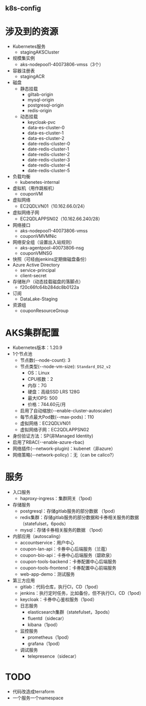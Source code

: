 k8s-config
---

# 涉及到的资源

- Kubernetes服务
  - stagingAKSCluster
- 规模集实例
  - aks-nodepool1-40073806-vmss（3个）
- 容器注册表
  - stagingACR 
- 磁盘
  - 静态挂载
      - giltab-origin
      - mysql-origin
      - postgresql-origin
      - redis-origin 
  - 动态挂载
      - keycloak-pvc
      - data-es-cluster-0
      - data-es-cluster-1
      - data-es-cluster-2
      - date-redis-cluster-0
      - date-redis-cluster-1
      - date-redis-cluster-2
      - date-redis-cluster-3
      - date-redis-cluster-4
      - date-redis-cluster-5
- 负载均衡
  - kubenetes-internal  
- 虚拟机（用作跳板机）
  - couponVM
- 虚拟网络
  - EC2QDLVN01（10.162.66.0/24）
- 虚拟网络子网
  - EC2QDLAPPSN02（10.162.66.240/28）
- 网络接口
  - aks-nodepool1-40073806-vmss
  - couponVMVMNic
- 网络安全组（设置出入站规则）
  - aks-agentpool-40073806-nsg
  - couponVMNSG
- 快照（可经由jenkins定期做磁盘备份）
- Azure Active Directory
  - service-principal
  - client-secret 
- 存储账户（动态挂载磁盘的落脚点）
  - f20c66fc64b284dc8b0122a
- 订阅
  - DataLake-Staging
- 资源组
  - couponResourceGroup 

# AKS集群配置

- Kubernetes版本：1.20.9
- 1个节点池
  - 节点数(--node-count): 3
  - 节点类型(--node-vm-size): `Standard_DS2_v2`
    - OS：Linux
    - CPU核数：2
    - 内存：7G
    - 硬盘：高级SSD LRS 128G
    - 最大IOPS: 500
    - 价格：744.60元/月
  - 启用了自动缩放(--enable-cluster-autoscaler)
  - 每节点最大Pod数(--max-pods)：110
  - 虚拟网络：EC2QDLVN01
  - 虚拟网络子网：EC2QDLAPPSN02
- 身份验证方法：SP(非Managed Identity)
- 启用了RBAC(--enable-azure-rbac)
- 网络插件(--network-plugin)：kubenet（非azure）
- 网络策略(--network-policy)：无（can be calico?）

# 服务

- 入口服务
  - haproxy-ingress：集群网关（1pod）
- 存储服务
	- postgresql：存储gitlab服务的部分数据 （1pod）
	- redis集群：存储gitlab服务的部分数据和卡券相关服务的数据（statefulset，6pods）
	- mysql：存储卡券相关服务的数据 （1pod）
- 内部应用（autoscaling）
   	- accountservice：用户中心
	- coupon-lan-api：卡券中心后端服务（兰蔻）
	- coupon-bio-api：卡券中心后端服务（碧欧泉）
	- coupon-tools-backend：卡券配置中心后端服务
	- coupon-tools-frontend：卡券配置中心前端服务	
	- web-app-demo：测试服务
- 第三方应用
	- gitlab：代码仓库，执行CI，CD（1pod）
	- jenkins：执行定时任务，比如备份，但不执行CI，CD（1pod） 
	- keycloak：卡券中心鉴权服务（1pod）
	- 日志服务
	  - elasticsearch集群（statefulset，3pods）
	  - fluentd（sidecar）
	  - kibana（1pod）
	- 监控服务
	  - prometheus（1pod）
	  - grafana（1pod）
	- 调试服务
	  - telepresence（sidecar）

# TODO

- 代码改造成terraform
- 一个服务一个namespace
